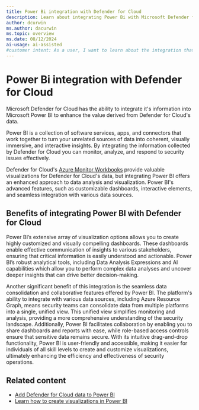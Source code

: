 ```yaml
---
title: Power Bi integration with Defender for Cloud
description: Learn about integrating Power Bi with Microsoft Defender for Cloud to gain enhanced value from the data collected by Defender for Cloud.
author: dcurwin
ms.author: dacurwin
ms.topic: overview
ms.date: 08/12/2024
ai-usage: ai-assisted
#customer intent: As a user, I want to learn about the integration that exists between Power BI and Microsoft Defender for Cloud so that I can gain enhanced value from the data collected by Defender for Cloud.
---
```


# Power Bi integration with Defender for Cloud

Microsoft Defender for Cloud has the ability to integrate it's information into Microsoft Power BI to enhance the value derived from Defender for Cloud's data. 

Power BI is a collection of software services, apps, and connectors that work together to turn your unrelated sources of data into coherent, visually immersive, and interactive insights. By integrating the information collected by Defender for Cloud 
you can monitor, analyze, and respond to security issues effectively. 

Defender for Cloud's [Azure Monitor Workbooks](custom-dashboards-azure-workbooks.md) provide valuable visualizations for Defender for Cloud's data, but integrating Power BI offers an enhanced approach to data analysis and visualization. Power BI's advanced features, such as customizable dashboards, interactive elements, and seamless integration with various data sources.

## Benefits of integrating Power BI with Defender for Cloud

Power BI’s extensive array of visualization options allows you to create highly customized and visually compelling dashboards. These dashboards enable effective communication of insights to various stakeholders, ensuring that critical information is easily understood and actionable. Power BI’s robust analytical tools, including Data Analysis Expressions and AI capabilities which allow you to perform complex data analyses and uncover deeper insights that can drive better decision-making.

Another significant benefit of this integration is the seamless data consolidation and collaborative features offered by Power BI. The platform's ability to integrate with various data sources, including Azure Resource Graph, means security teams can consolidate data from multiple platforms into a single, unified view. This unified view simplifies monitoring and analysis, providing a more comprehensive understanding of the security landscape. Additionally, Power BI facilitates collaboration by enabling you to share dashboards and reports with ease, while role-based access controls ensure that sensitive data remains secure. With its intuitive drag-and-drop functionality, Power BI is user-friendly and accessible, making it easier for individuals of all skill levels to create and customize visualizations, ultimately enhancing the efficiency and effectiveness of security operations.

## Related content

- [Add Defender for Cloud data to Power BI](add-data-power-bi.md)
- [Learn how to create visualizations in Power BI](/power-bi/fundamentals/service-get-started)
